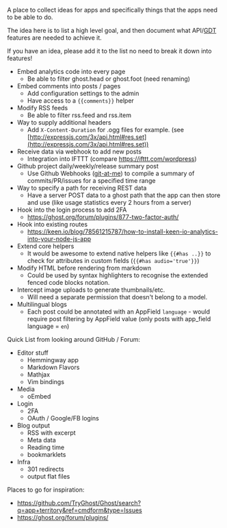 A place to collect ideas for apps and specifically things that the apps need to be able to do.

The idea here is to list a high level goal, and then document what API/[GDT](https://github.com/TryGhost/Ghost/wiki/Imagining-the-Ghost-Developer-Tools) features are needed to achieve it.

If you have an idea, please add it to the list no need to break it down into features!

* Embed analytics code into every page
   * Be able to filter ghost.head or ghost.foot (need renaming)
* Embed comments into posts / pages
   * Add configuration settings to the admin
   * Have access to a `{{comments}}` helper
* Modify RSS feeds
   * Be able to filter rss.feed and rss.item   
* Way to supply additional headers
   * Add `X-Content-Duration` for .ogg files for example. (see [http://expressjs.com/3x/api.html#res.set](http://expressjs.com/3x/api.html#res.set))
* Receive data via webhook to add new posts
   * Integration into IFTTT (compare https://ifttt.com/wordpress)
* Github project daily/weekly/release summary post
   * Use Github Webhooks ([git-at-me](https://github.com/jgable/git-at-me)) to compile a summary of commits/PR/issues for a specified time range
* Way to specify a path for receiving REST data
   * Have a server POST data to a ghost path that the app can then store and use (like usage statistics every 2 hours from a server)
* Hook into the login process to add 2FA
   * https://ghost.org/forum/plugins/877-two-factor-auth/
* Hook into existing routes
   * https://keen.io/blog/78561215787/how-to-install-keen-io-analytics-into-your-node-js-app
* Extend core helpers
   * It would be awesome to extend native helpers like `{{#has ..}}` to check for attributes in custom fields (`{{#has audio='true'}}`)
* Modify HTML before rendering from markdown
   * Could be used by syntax highlighters to recognise the extended fenced code blocks notation.
* Intercept image uploads to generate thumbnails/etc.
   * Will need a separate permission that doesn't belong to a model.
* Multilingual blogs
   * Each post could be annotated with an AppField `language` - would require post filtering by AppField value (only posts with app_field language = `en`)

Quick List from looking around GitHub / Forum:

* Editor stuff
  * Hemmingway app
  * Markdown Flavors
  * Mathjax
  * Vim bindings
* Media
  * oEmbed
* Login
  * 2FA
  * OAuth / Google/FB logins
* Blog output
  * RSS with excerpt
  * Meta data
  * Reading time
  * bookmarklets
* Infra
  * 301 redirects
  * output flat files 

Places to go for inspiration:

* https://github.com/TryGhost/Ghost/search?q=app+territory&ref=cmdform&type=Issues
* https://ghost.org/forum/plugins/